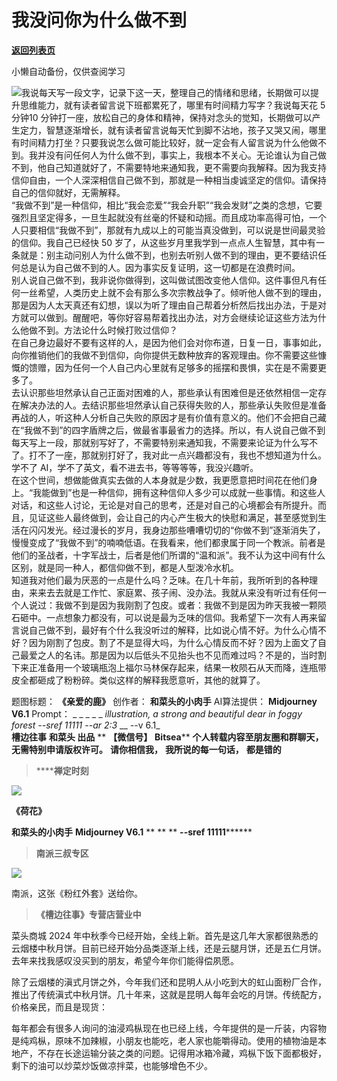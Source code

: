 # 我没问你为什么做不到

[**返回列表页**](/gzh/槽边往事)

小懒自动备份，仅供查阅学习

![](https://mmbiz.qpic.cn/mmbiz_jpg/Ia6gU9JNtkr7a5SlEkdgqUgBvvQ7icyZZjVKiaoOVFyvIvdibxEjiczRlgxvsw8LVSPxvWSGN9JS3faBzop3vJFfjg/640?wx_fmt=jpeg&from;=appmsg)我说每天写一段文字，记录下这一天，整理自己的情绪和思绪，长期做可以提升思维能力，就有读者留言说下班都累死了，哪里有时间精力写字？我说每天花
5 分钟10
分钟打一座，放松自己的身体和精神，保持对念头的觉知，长期做可以产生定力，智慧逐渐增长，就有读者留言说每天忙到脚不沾地，孩子又哭又闹，哪里有时间精力打坐？只要我说怎么做可能比较好，就一定会有人留言说为什么他做不到。我并没有问任何人为什么做不到，事实上，我根本不关心。无论谁认为自己做不到，他自己知道就好了，不需要特地来通知我，更不需要向我解释。因为我支持信仰自由，一个人深深相信自己做不到，那就是一种相当虔诚坚定的信仰。请保持自己的信仰就好，无需解释。  
“我做不到”是一种信仰，相比“我会恋爱”“我会升职”“我会发财”之类的念想，它要强烈且坚定得多，一旦生起就没有丝毫的怀疑和动摇。而且成功率高得可怕，一个人只要相信“我做不到”，那就有九成以上的可能当真没做到，可以说是世间最灵验的信仰。我自己已经快
50
岁了，从这些岁月里我学到一点点人生智慧，其中有一条就是：别主动问别人为什么做不到，也别去听别人做不到的理由，更不要结识任何总是认为自己做不到的人。因为事实反复证明，这一切都是在浪费时间。  
别人说自己做不到，我非说你做得到，这叫做试图改变他人信仰。这件事但凡有任何一丝希望，人类历史上就不会有那么多次宗教战争了。倾听他人做不到的理由，那是因为人太天真还有幻想，误以为听了理由自己帮着分析然后找出办法，于是对方就可以做到。醒醒吧，等你好容易帮着找出办法，对方会继续论证这些方法为什么他做不到。方法论什么时候打败过信仰？  
在自己身边最好不要有这样的人，是因为他们会对你布道，日复一日，事事如此，向你推销他们的我做不到信仰，向你提供无数种放弃的客观理由。你不需要这些慷慨的馈赠，因为任何一个人自己内心里就有足够多的摇摆和畏惧，实在是不需要更多了。  
去认识那些坦然承认自己正面对困难的人，那些承认有困难但是还依然相信一定存在解决办法的人。去结识那些坦然承认自己获得失败的人，那些承认失败但是准备再战的人，听这种人分析自己失败的原因才是有价值有意义的。他们不会把自己藏在“我做不到”的四字盾牌之后，做最省事最省力的选择。所以，有人说自己做不到每天写上一段，那就别写好了，不需要特别来通知我，不需要来论证为什么写不了。打不了一座，那就别打好了，我对此一点兴趣都没有，我也不想知道为什么。学不了
AI，学不了英文，看不进去书，等等等等，我没兴趣听。  
在这个世间，想做能做真实去做的人本身就是少数，我更愿意把时间花在他们身上。“我能做到”也是一种信仰，拥有这种信仰人多少可以成就一些事情。和这些人对话，和这些人讨论，无论是对自己的思考，还是对自己的心境都会有所提升。而且，见证这些人最终做到，会让自己的内心产生极大的快慰和满足，甚至感觉到生活在闪闪发光。经过漫长的岁月，我身边那些嘈嘈切切的“你做不到”逐渐消失了，慢慢变成了“我做不到”的喃喃低语。在我看来，他们都隶属于同一个教派。前者是他们的圣战者，十字军战士，后者是他们所谓的“温和派”。我不认为这中间有什么区别，就是同一种人，都信仰做不到，都是人型泼冷水机。  
知道我对他们最为厌恶的一点是什么吗？乏味。在几十年前，我所听到的各种理由，来来去去就是工作忙、家庭累、孩子闹、没办法。我就从来没有听过有任何一个人说过：我做不到是因为我刚割了包皮。或者：我做不到是因为昨天我被一颗陨石砸中。一点想象力都没有，可以说是最为乏味的信仰。我希望下一次有人再来留言说自己做不到，最好有个什么我没听过的解释，比如说心情不好。为什么心情不好？因为刚割了包皮。割了不是显得大吗，为什么心情反而不好？因为上面文了自己最爱之人的名讳。那是因为以后低头不见抬头也不见而难过吗？不是的，当时割下来正准备用一个玻璃瓶泡上福尔马林保存起来，结果一枚陨石从天而降，连瓶带皮全都砸成了粉粉碎。类似这样的解释我愿意听，其他的就算了。  
  
题图标题： **《亲爱的鹿》** 创作者： **和菜头的小肉手** AI算法提供： **Midjourney V6.1** Prompt： _ _ _ _
_ _illustration, a strong and beautiful dear in foggy forest --sref 11111 --ar
2:3_ __ _-_-v 6.1_  
 **槽边往事** **和菜头 出品** ** **【微信号】** **Bitsea**** **个人转载内容至朋友圈和群聊天，无需特别申请版权许可。**
**请你相信我，** **我所说的每一句话，** **都是错的**

>  ******禅定时刻**

![](https://mmbiz.qpic.cn/mmbiz_jpg/Ia6gU9JNtkr7a5SlEkdgqUgBvvQ7icyZZibukzOGCTYCFpxlb94iab4pdospVEze1SYyiadpkH3RqZTAyGd3V2VRnA/640?wx_fmt=jpeg&from;=appmsg)

 **《荷花》**

 **和菜头的小肉手** **Midjourney V6.1** ** ** ** **\--sref 11111********

>  **南派三叔专区**

![](https://mmbiz.qpic.cn/mmbiz_jpg/Ia6gU9JNtkoGwoicSNjx4ic4KPCiaUzLEVIzeOT9xMkFJRg8POzyLqdiaI6Xw5x8oFL267t3yuTtQDYY7s4r9tSOicg/640?wx_fmt=jpeg&from;=appmsg)

南派，这张《粉红外套》送给你。

>  **《槽边往事》专营店营业中**

菜头商城 2024
年中秋季今已经开始，全线上新。首先是这几年大家都很熟悉的云烟楼中秋月饼。目前已经开始分品类逐渐上线，还是云腿月饼，还是五仁月饼。去年来找我感叹没买到的朋友，希望今年你们能得偿夙愿。

  

除了云烟楼的滇式月饼之外，今年我们还和昆明人从小吃到大的虹山面粉厂合作，推出了传统滇式中秋月饼。几十年来，这就是昆明人每年会吃的月饼。传统配方，价格亲民，而且是现货：  
  

每年都会有很多人询问的油浸鸡枞现在也已经上线，今年提供的是一斤装，内容物是纯鸡枞，原味不加辣椒，小朋友也能吃，老人家也能嚼得动。使用的植物油是本地产，不存在长途运输分装之类的问题。记得用冰箱冷藏，鸡枞下饭下面都极好，剩下的油可以炒菜炒饭做凉拌菜，也能够增色不少。  

  

